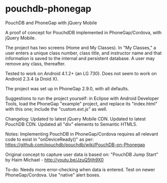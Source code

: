 pouchdb-phonegap
================

PouchDB and PhoneGap with jQuery Mobile

A proof of concept for PouchdDB implemented in PhoneGap/Cordova, with jQuery Mobile.

The project has two screens (Home and My Classes). In "My Classes," a user enters a unique class number, class title, and instructor name and that information is saved to the internal and persistent database. A user may remove any class, thereafter.

Tested to work on Android 4.1.2+ (an LG 730). Does not seem to work on Android 2.3.4 (a Droid X). 

The project was set up in PhoneGap 2.9.0, with all defaults.

Suggestions to run the project yourself: in Eclipse with Android Developer Tools, load the PhoneGap "example" project, and replace its "index.html" with this one; include the "custom.ext.js" as well.


Changelog:
Updated to latest jQuery Mobile CDN.
Updated to latest PouchDB CDN.
Updated all "div" elements to Semantic HTML5.


Notes:
Implementing PouchDB in PhoneGap/Cordova requires all relevant code to exist in "onDeviceReady()" as per: 
https://github.com/pouchdb/pouchdb/wiki/PouchDB-on-Phonegap

Original concept to capture user data is based on:
"PouchDB Jump Start" by Haim Michael - http://youtu.be/JzuQ5tjh9X0


To-do:
Needs more error-checking when data is entered.
Test on newer PhoneGap/Cordova.
Use "native" alert boxes.